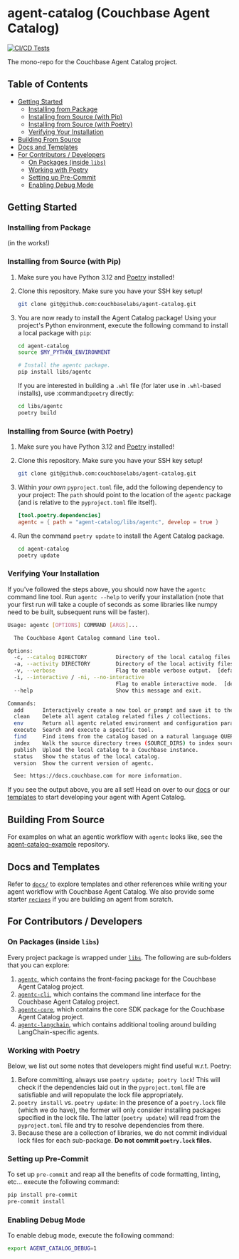 # agent-catalog (Couchbase Agent Catalog)

[![CI/CD Tests](https://github.com/couchbaselabs/agent-catalog/actions/workflows/tests.yaml/badge.svg)](https://github.com/couchbaselabs/agent-catalog/actions/workflows/tests.yaml)

The mono-repo for the Couchbase Agent Catalog project.

## Table of Contents
- [Getting Started](#getting-started)
  * [Installing from Package](#installing-from-package)
  * [Installing from Source (with Pip)](#installing-from-source-with-pip)
  * [Installing from Source (with Poetry)](#installing-from-source-with-poetry)
  * [Verifying Your Installation](#verifying-your-installation)
- [Building From Source](#building-from-source)
- [Docs and Templates](#docs-and-templates)
- [For Contributors / Developers](#for-contributors--developers)
  * [On Packages (inside `libs`)](#on-packages-inside-libs)
  * [Working with Poetry](#working-with-poetry)
  * [Setting up Pre-Commit](#setting-up-pre-commit)
  * [Enabling Debug Mode](#enabling-debug-mode)

## Getting Started

### Installing from Package

(in the works!)

### Installing from Source (with Pip)

1. Make sure you have Python 3.12 and [Poetry](https://python-poetry.org/docs/#installation) installed!

2. Clone this repository.
   Make sure you have your SSH key setup!

   ```bash
   git clone git@github.com:couchbaselabs/agent-catalog.git
   ```

3. You are now ready to install the Agent Catalog package!
   Using your project's Python environment, execute the following command to install a local package with `pip`:

   ```bash
   cd agent-catalog
   source $MY_PYTHON_ENVIRONMENT

   # Install the agentc package.
   pip install libs/agentc
   ```

   If you are interested in building a ``.whl`` file (for later use in ``.whl``-based installs), use :command:`poetry`
   directly:

   ```bash
   cd libs/agentc
   poetry build
   ```

### Installing from Source (with Poetry)

1. Make sure you have Python 3.12 and [Poetry](https://python-poetry.org/docs/#installation) installed!

2. Clone this repository.
   Make sure you have your SSH key setup!

   ```bash
   git clone git@github.com:couchbaselabs/agent-catalog.git
   ```

3. Within *your own* `pyproject.toml` file, add the following dependency to your project:
   The `path` should point to the location of the `agentc` package (and is relative to the `pyproject.toml`
   file itself).

   ```toml
   [tool.poetry.dependencies]
   agentc = { path = "agent-catalog/libs/agentc", develop = true }
   ```

4. Run the command `poetry update` to install the Agent Catalog package.

   ```bash
   cd agent-catalog
   poetry update
   ```

### Verifying Your Installation

If you've followed the steps above, you should now have the `agentc` command line tool.
Run `agentc --help` to verify your installation (note that your first run will take a couple of seconds as some
libraries like numpy need to be built, subsequent runs will be faster).

```bash
Usage: agentc [OPTIONS] COMMAND [ARGS]...

  The Couchbase Agent Catalog command line tool.

Options:
  -c, --catalog DIRECTORY         Directory of the local catalog files.  [default: .agent-catalog]
  -a, --activity DIRECTORY        Directory of the local activity files (runtime data).  [default: .agent-activity]
  -v, --verbose                   Flag to enable verbose output.  [default: 0; 0<=x<=2]
  -i, --interactive / -ni, --no-interactive
                                  Flag to enable interactive mode.  [default: i]
  --help                          Show this message and exit.

Commands:
  add      Interactively create a new tool or prompt and save it to the filesystem (output).
  clean    Delete all agent catalog related files / collections.
  env      Return all agentc related environment and configuration parameters as a JSON object.
  execute  Search and execute a specific tool.
  find     Find items from the catalog based on a natural language QUERY string or by name.
  index    Walk the source directory trees (SOURCE_DIRS) to index source files into the local catalog.
  publish  Upload the local catalog to a Couchbase instance.
  status   Show the status of the local catalog.
  version  Show the current version of agentc.

  See: https://docs.couchbase.com for more information.
```

If you see the output above, you are all set! Head on over to our [docs](https://couchbaselabs.github.io/agent-catalog/) or our [templates](templates) to start
developing your agent with Agent Catalog.

## Building From Source

For examples on what an agentic workflow with `agentc` looks like, see
the [agent-catalog-example](https://github.com/couchbaselabs/agent-catalog-example) repository.

## Docs and Templates

Refer to [`docs/`](docs) to explore templates and other references while writing your agent workflow with Couchbase
Agent Catalog. We also provide some starter [`recipes`](templates) if you are building an agent from scratch.

## For Contributors / Developers

### On Packages (inside `libs`)

Every project package is wrapped under [`libs`](libs). The following are sub-folders that you can explore:

1. [`agentc`](libs/agentc), which contains the front-facing package for the Couchbase Agent Catalog project.
2. [`agentc-cli`](libs/agentc_cli), which contains the command line interface for the Couchbase Agent Catalog project.
3. [`agentc-core`](libs/agentc_core), which contains the core SDK package for the Couchbase Agent Catalog project.
4. [`agentc-langchain`](libs/agentc_langchain), which contains additional tooling around building LangChain-specific
   agents.

### Working with Poetry

Below, we list out some notes that developers might find useful w.r.t. Poetry:

1. Before committing, always use `poetry update; poetry lock`!
   This will check if the dependencies laid out in the `pyproject.toml` file are satisfiable and will repopulate the
   lock file appropriately.
2. `poetry install` vs. `poetry update`: in the presence of a `poetry.lock` file (which we do have), the former will
   only consider installing packages specified in the lock file.
   The latter (`poetry update`) will read from the `pyproject.toml` file and try to resolve dependencies from there.
3. Because these are a collection of libraries, we do not commit individual lock files for each sub-package. **Do not
   commit `poetry.lock` files.**

### Setting up Pre-Commit

To set up `pre-commit` and reap all the benefits of code formatting, linting, etc... execute the following command:

```bash
pip install pre-commit
pre-commit install
```

### Enabling Debug Mode

To enable debug mode, execute the following command:

```bash
export AGENT_CATALOG_DEBUG=1
```

